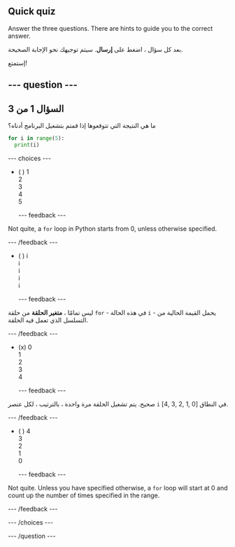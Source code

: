 ## Quick quiz

Answer the three questions. There are hints to guide you to the correct answer.

بعد كل سؤال ، اضغط على **إرسال**. سيتم توجيهك نحو الإجابة الصحيحة.

إستمتع!

--- question ---
---
السؤال 1 من 3
---

ما هي النتيجة التي تتوقعوها إذا قمتم بتشغيل البرنامج أدناه؟

```python
for i in range(5):
  print(i)
```

--- choices ---

- ( )  1 <br> 2 <br> 3 <br> 4 <br> 5

  --- feedback ---

Not quite, a `for` loop in Python starts from 0, unless otherwise specified.

  --- /feedback ---

- ( ) i <br> i <br> i <br> i <br> i

  --- feedback ---

ليس تمامًا ، **متغير الحلقة** من حلقة `for` - في هذه الحالة `i` - يحمل القيمة الحالية من التسلسل الذي تعمل فيه الحلقة.

  --- /feedback ---

- (x) 0 <br> 1 <br> 2 <br> 3 <br> 4

  --- feedback ---

صحيح. يتم تشغيل الحلقة مرة واحدة ، بالترتيب ، لكل عنصر `i` في النطاق [0 ,1 ,2 ,3 ,4].

  --- /feedback ---

- ( ) 4 <br>  3 <br> 2 <br> 1 <br> 0

  --- feedback ---

Not quite. Unless you have specified otherwise, a `for` loop will start at 0 and count up the number of times specified in the range.

  --- /feedback ---

--- /choices ---

--- /question ---
